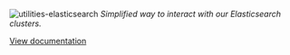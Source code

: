 ![utilities-elasticsearch](https://pretty-hub.now.sh/?title=utilities-elasticsearch)
_Simplified way to interact with our Elasticsearch clusters._

[View documentation](https://docs.luckyorange.rocks/repos/utilities/packages/elasticearch)
